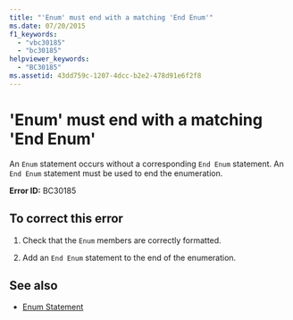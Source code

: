 ```yaml
---
title: "'Enum' must end with a matching 'End Enum'"
ms.date: 07/20/2015
f1_keywords: 
  - "vbc30185"
  - "bc30185"
helpviewer_keywords: 
  - "BC30185"
ms.assetid: 43dd759c-1207-4dcc-b2e2-478d91e6f2f8
---
```

# 'Enum' must end with a matching 'End Enum'
An `Enum` statement occurs without a corresponding `End Enum` statement. An `End Enum` statement must be used to end the enumeration.  
  
 **Error ID:** BC30185  
  
## To correct this error  
  
1. Check that the `Enum` members are correctly formatted.  
  
2. Add an `End Enum` statement to the end of the enumeration.  
  
## See also

- [Enum Statement](../language-reference/statements/enum-statement.md)
